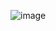 ![image](https://github.com/HoChenYue/PDF-converter/assets/168952204/5543468e-a2d0-421f-9889-f45d7d07cc9d)

